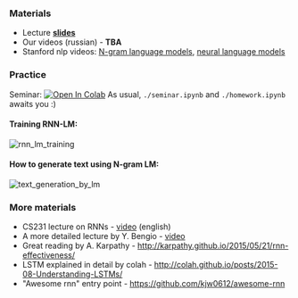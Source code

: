 

### Materials
* Lecture [__slides__](https://github.com/yandexdataschool/nlp_course/blob/2019/resources/slides/nlp19_03_language_models.pdf)
* Our videos (russian) - __TBA__
* Stanford nlp videos: [N-gram language models](https://archive.org/details/41IntroductionToNGramsStanfordNLPProfessorDanJurafskyChrisManning/), [neural language models](https://www.youtube.com/watch?v=Keqep_PKrY8)

### Practice
Seminar: [![Open In Colab](https://colab.research.google.com/assets/colab-badge.svg)](https://github.com/yandexdataschool/nlp_course/blob/2019/week03_lm/seminar.ipynb)
As usual, `./seminar.ipynb` and `./homework.ipynb` awaits you :)

#### Training RNN-LM:
![rnn_lm_training](https://raw.githubusercontent.com/yandexdataschool/nlp_course/master/resources/how_to_train_lm.gif)

#### How to generate text using N-gram LM:
![text_generation_by_lm](https://raw.githubusercontent.com/yandexdataschool/nlp_course/master/resources/how_to_generate_text_by_lm.gif)

### More materials
* CS231 lecture on RNNs - [video](https://www.youtube.com/watch?v=iX5V1WpxxkY) (english)
* A more detailed lecture by Y. Bengio - [video](https://www.youtube.com/watch?v=xK-bzjIQkmM)
* Great reading by A. Karpathy - http://karpathy.github.io/2015/05/21/rnn-effectiveness/
* LSTM explained in detail by colah - http://colah.github.io/posts/2015-08-Understanding-LSTMs/
* "Awesome rnn" entry point - https://github.com/kjw0612/awesome-rnn

